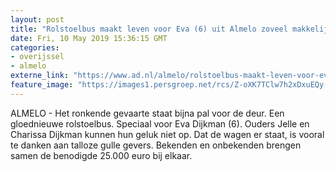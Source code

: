 ```yaml
---
layout: post
title: "Rolstoelbus maakt leven voor Eva (6) uit Almelo zoveel makkelijker"
date: Fri, 10 May 2019 15:36:15 GMT
categories: 
- overijssel 
- almelo 
externe_link: "https://www.ad.nl/almelo/rolstoelbus-maakt-leven-voor-eva-6-uit-almelo-zoveel-makkelijker~a209904b/"
feature_image: "https://images1.persgroep.net/rcs/Z-oXK7TClw7h2xDxuEQy-m3BpYY/diocontent/147864785/_fitwidth/400/?appId=21791a8992982cd8da851550a453bd7f&quality=0.7"
---
```


ALMELO - Het ronkende gevaarte staat bijna pal voor de deur. Een gloednieuwe rolstoelbus. Speciaal voor Eva Dijkman (6). Ouders Jelle en Charissa Dijkman kunnen hun geluk niet op. Dat de wagen er staat, is vooral te danken aan talloze gulle gevers. Bekenden en onbekenden brengen samen de benodigde 25.000 euro bij elkaar.
